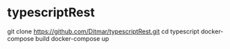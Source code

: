 # typescriptRest
git clone https://github.com/Ditmar/typescriptRest.git
cd typescript
docker-compose build
docker-compose up
